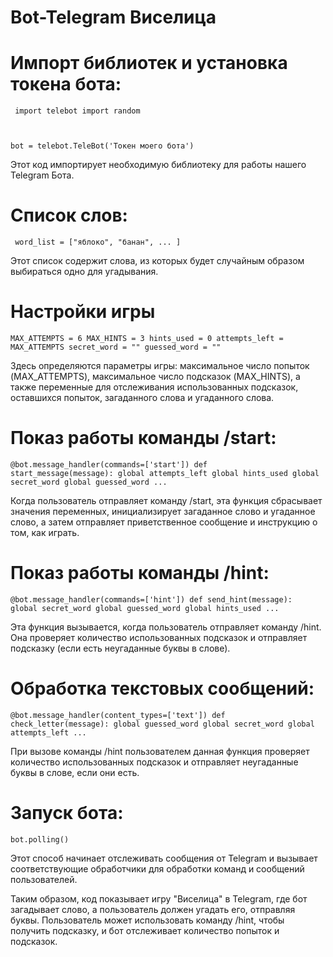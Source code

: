 # Bot-Telegram Виселица

# Импорт библиотек и установка токена бота:

<code> import telebot
import random

bot = telebot.TeleBot('Токен моего бота')
</code>

Этот код импортирует необходимую библиотеку для работы нашего Telegram Бота.

# Список слов:

<code> word_list = ["яблоко", "банан", ... ] </code>


Этот список содержит слова, из которых будет случайным образом выбираться одно для угадывания.

# Настройки игры

<code>MAX_ATTEMPTS = 6
MAX_HINTS = 3
hints_used = 0
attempts_left = MAX_ATTEMPTS
secret_word = ""
guessed_word = ""</code>

Здесь определяются параметры игры: максимальное число попыток (MAX_ATTEMPTS), максимальное число подсказок (MAX_HINTS), а также переменные для отслеживания использованных подсказок, оставшихся попыток, загаданного слова и угаданного слова.

# Показ работы команды /start:

<code>@bot.message_handler(commands=['start'])
def start_message(message):
    global attempts_left
    global hints_used
    global secret_word
    global guessed_word 
    ...</code>


Когда пользователь отправляет команду /start, эта функция сбрасывает значения переменных, инициализирует загаданное слово и угаданное слово, а затем отправляет приветственное сообщение и инструкцию о том, как играть.

# Показ работы команды /hint:

<code>@bot.message_handler(commands=['hint'])
def send_hint(message):
    global secret_word
    global guessed_word
    global hints_used
    ...</code>

Эта функция вызывается, когда пользователь отправляет команду /hint. Она проверяет количество использованных подсказок и отправляет подсказку (если есть неугаданные буквы в слове).

# Обработка текстовых сообщений:

<code>@bot.message_handler(content_types=['text'])
def check_letter(message):
    global guessed_word
    global secret_word
    global attempts_left
    ...</code>
 
При вызове команды /hint пользователем данная функция проверяет количество использованных подсказок и отправляет неугаданные буквы в слове, если они есть.

# Запуск бота:

<code>bot.polling()</code>

Этот способ начинает отслеживать сообщения от Telegram и вызывает соответствующие обработчики для обработки команд и сообщений пользователей.

Таким образом, код показывает игру "Виселица" в Telegram, где бот загадывает слово, а пользователь должен угадать его, отправляя буквы. Пользователь может использовать команду /hint, чтобы получить подсказку, и бот отслеживает количество попыток и подсказок.
